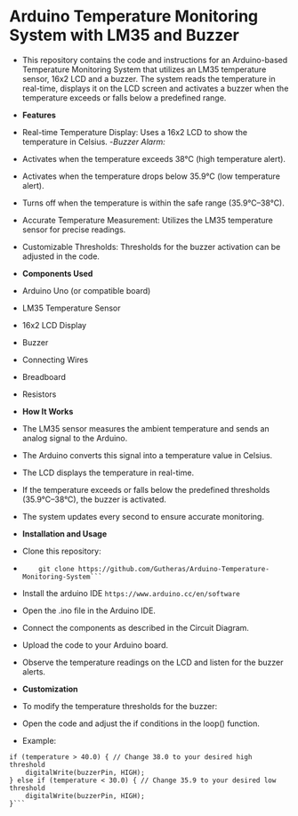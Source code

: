 # Arduino Temperature Monitoring System with LM35 and Buzzer
- This repository contains the code and instructions for an Arduino-based Temperature Monitoring System that utilizes an LM35 temperature sensor, 16x2 LCD and a buzzer. The system reads the temperature in real-time, displays it on the LCD screen and activates a buzzer when the temperature exceeds or falls below a predefined range.

- **Features**
- Real-time Temperature Display: Uses a 16x2 LCD to show the temperature in Celsius.
-*Buzzer Alarm:*
- Activates when the temperature exceeds 38°C (high temperature alert).
- Activates when the temperature drops below 35.9°C (low temperature alert).
- Turns off when the temperature is within the safe range (35.9°C–38°C).
- Accurate Temperature Measurement: Utilizes the LM35 temperature sensor for precise readings.
- Customizable Thresholds: Thresholds for the buzzer activation can be adjusted in the code.
  
- **Components Used**
- Arduino Uno (or compatible board)
- LM35 Temperature Sensor
- 16x2 LCD Display
- Buzzer
- Connecting Wires
- Breadboard
- Resistors 
  
- **How It Works**
- The LM35 sensor measures the ambient temperature and sends an analog signal to the Arduino.
- The Arduino converts this signal into a temperature value in Celsius.
- The LCD displays the temperature in real-time.
- If the temperature exceeds or falls below the predefined thresholds (35.9°C–38°C), the buzzer is activated.
- The system updates every second to ensure accurate monitoring.

- **Installation and Usage**
- Clone this repository:
- ```Copy code
      git clone https://github.com/Gutheras/Arduino-Temperature-Monitoring-System```
- Install the arduino IDE ```https://www.arduino.cc/en/software```
- Open the .ino file in the Arduino IDE.
- Connect the components as described in the Circuit Diagram.
- Upload the code to your Arduino board.
- Observe the temperature readings on the LCD and listen for the buzzer alerts.

- **Customization**
- To modify the temperature thresholds for the buzzer:
- Open the code and adjust the if conditions in the loop() function.
- Example:
```Copy code
if (temperature > 40.0) { // Change 38.0 to your desired high threshold
    digitalWrite(buzzerPin, HIGH);
} else if (temperature < 30.0) { // Change 35.9 to your desired low threshold
    digitalWrite(buzzerPin, HIGH);
}```



